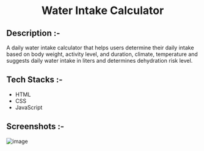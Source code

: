# <p align="center">Water Intake Calculator</p>

## Description :-

A daily water intake calculator that helps users determine their daily intake based on body weight, activity level, and duration, climate, temperature and suggests daily water intake in liters and determines dehydration risk level.

## Tech Stacks :-

- HTML
- CSS
- JavaScript

## Screenshots :-

![image](https://github.com/Rakesh9100/CalcDiverse/assets/73993775/9959bfe9-4d99-4092-a516-e2c17a1cdd3c)
